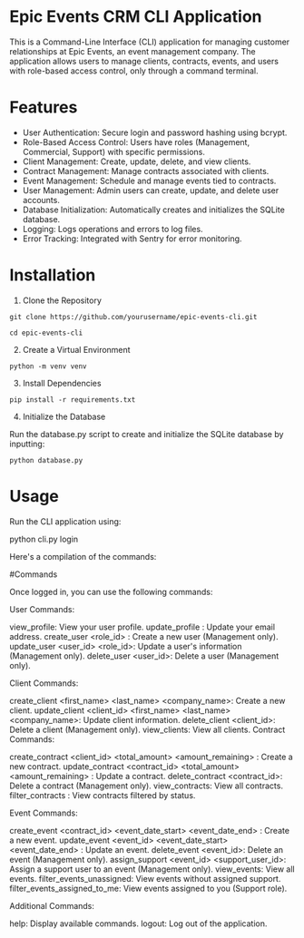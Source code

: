 # Epic Events CRM CLI Application

This is a Command-Line Interface (CLI) application for managing customer relationships at Epic Events, an event management company. The application allows users to manage clients, contracts, events, and users with role-based access control, only through a command terminal.

# Features

- User Authentication: Secure login and password hashing using bcrypt.
- Role-Based Access Control: Users have roles (Management, Commercial, Support) with specific permissions.
- Client Management: Create, update, delete, and view clients.
- Contract Management: Manage contracts associated with clients.
- Event Management: Schedule and manage events tied to contracts.
- User Management: Admin users can create, update, and delete user accounts.
- Database Initialization: Automatically creates and initializes the SQLite database.
- Logging: Logs operations and errors to log files.
- Error Tracking: Integrated with Sentry for error monitoring.

# Installation

1. Clone the Repository

`git clone https://github.com/yourusername/epic-events-cli.git`

`cd epic-events-cli`

2. Create a Virtual Environment

`python -m venv venv`

3. Install Dependencies

`pip install -r requirements.txt`

4. Initialize the Database

Run the database.py script to create and initialize the SQLite database by inputting:

`python database.py`

# Usage

Run the CLI application using:

python cli.py login <username>

Here's a compilation of the commands:

#Commands

Once logged in, you can use the following commands:

User Commands:

view_profile: View your user profile.
update_profile <email>: Update your email address.
create_user <username> <role_id> <email>: Create a new user (Management only).
update_user <user_id> <username> <email> <role_id>: Update a user's information (Management only).
delete_user <user_id>: Delete a user (Management only).

Client Commands:

create_client <first_name> <last_name> <email> <phone> <company_name>: Create a new client.
update_client <client_id> <first_name> <last_name> <email> <phone> <company_name>: Update client information.
delete_client <client_id>: Delete a client (Management only).
view_clients: View all clients.
Contract Commands:

create_contract <client_id> <total_amount> <amount_remaining> <status>: Create a new contract.
update_contract <contract_id> <total_amount> <amount_remaining> <status>: Update a contract.
delete_contract <contract_id>: Delete a contract (Management only).
view_contracts: View all contracts.
filter_contracts <status>: View contracts filtered by status.

Event Commands:

create_event <contract_id> <event_date_start> <event_date_end> <location> <attendees> <notes>: Create a new event.
update_event <event_id> <event_date_start> <event_date_end> <location> <attendees> <notes>: Update an event.
delete_event <event_id>: Delete an event (Management only).
assign_support <event_id> <support_user_id>: Assign a support user to an event (Management only).
view_events: View all events.
filter_events_unassigned: View events without assigned support.
filter_events_assigned_to_me: View events assigned to you (Support role).

Additional Commands:

help: Display available commands.
logout: Log out of the application.
